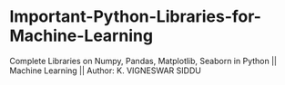 # Important-Python-Libraries-for-Machine-Learning
Complete Libraries on Numpy, Pandas, Matplotlib, Seaborn in Python || Machine Learning || Author: K. VIGNESWAR SIDDU
